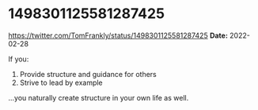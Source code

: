 # 1498301125581287425
https://twitter.com/TomFrankly/status/1498301125581287425
**Date:** 2022-02-28

If you:

1. Provide structure and guidance for others
2. Strive to lead by example

...you naturally create structure in your own life as well.
